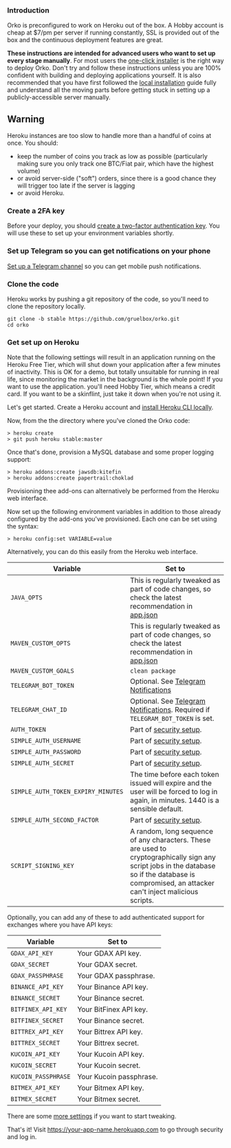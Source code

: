 ### Introduction

Orko is preconfigured to work on Heroku out of the box. A Hobby account is cheap at \$7/pm per server if running constantly, SSL is provided out of the box and the continuous deployment features are great.

**These instructions are intended for advanced users who want to set up every stage manually**. For most users the [one-click installer](One-click-installation-on-Heroku) is the right way to deploy Orko. Don't try and follow these instructions unless you are 100% confident with building and deploying applications yourself. It is also recommended that you have first followed the [local installation](Local-installation) guide fully and understand all the moving parts before getting stuck in setting up a publicly-accessible server manually.

## Warning
Heroku instances are too slow to handle more than a handful of coins at once. You should:

- keep the number of coins you track as low as possible (particularly making sure you only track one BTC/Fiat pair, which have the highest volume)
- or avoid server-side ("soft") orders, since there is a good chance they will trigger too late if the server is lagging
- or avoid Heroku.

### Create a 2FA key

Before your deploy, you should [create a two-factor authentication key](Enable-two-factor-authentication). You will use these to set up your environment variables shortly.

### Set up Telegram so you can get notifications on your phone

[Set up a Telegram channel](Telegram-Notifications) so you can get mobile push notifications.

### Clone the code

Heroku works by pushing a git repository of the code, so you'll need to clone the repository locally.

```
git clone -b stable https://github.com/gruelbox/orko.git
cd orko
```

### Get set up on Heroku

Note that the following settings will result in an application running on the Heroku Free Tier, which will shut down your application after a few minutes of inactivity. This is OK for a demo, but totally unsuitable for running in real life, since monitoring the market in the background is the whole point! If you want to use the application. you'll need Hobby Tier, which means a credit card. If you want to be a skinflint, just take it down when you're not using it.

Let's get started. Create a Heroku account and [install Heroku CLI locally](https://devcenter.heroku.com/articles/heroku-cli).

Now, from the the directory where you've cloned the Orko code:

```
> heroku create
> git push heroku stable:master
```

Once that's done, provision a MySQL database and some proper logging support:

```
> heroku addons:create jawsdb:kitefin
> heroku addons:create papertrail:choklad
```

Provisioning thee add-ons can alternatively be performed from the Heroku web interface.

Now set up the following environment variables in addition to those already configured by the add-ons you've provisioned. Each one can be set using the syntax:

```
> heroku config:set VARIABLE=value
```

Alternatively, you can do this easily from the Heroku web interface.

| Variable                           | Set to                                                                                                                                                                                             |
| ---------------------------------- | -------------------------------------------------------------------------------------------------------------------------------------------------------------------------------------------------- |
| `JAVA_OPTS`                        | This is regularly tweaked as part of code changes, so check the latest recommendation in [app.json](../blob/master/app.json)                                                                       |
| `MAVEN_CUSTOM_OPTS`                | This is regularly tweaked as part of code changes, so check the latest recommendation in [app.json](../blob/master/app.json)                                                                       |
| `MAVEN_CUSTOM_GOALS`               | `clean package`                                                                                                                                                                                    |
| `TELEGRAM_BOT_TOKEN`               | Optional. See [Telegram Notifications](Telegram-Notifications)                                                                                                                                     |
| `TELEGRAM_CHAT_ID`                 | Optional. See [Telegram Notifications](Telegram-Notifications). Required if `TELEGRAM_BOT_TOKEN` is set.                                                                                           |
| `AUTH_TOKEN`                       | Part of [security setup](Enable-two-factor-authentication).                                                                                                                                        |
| `SIMPLE_AUTH_USERNAME`             | Part of [security setup](Enable-two-factor-authentication).                                                                                                                                        |
| `SIMPLE_AUTH_PASSWORD`             | Part of [security setup](Enable-two-factor-authentication).                                                                                                                                        |
| `SIMPLE_AUTH_SECRET`               | Part of [security setup](Enable-two-factor-authentication).                                                                                                                                        |
| `SIMPLE_AUTH_TOKEN_EXPIRY_MINUTES` | The time before each token issued will expire and the user will be forced to log in again, in minutes. 1440 is a sensible default.                                                                 |
| `SIMPLE_AUTH_SECOND_FACTOR`        | Part of [security setup](Enable-two-factor-authentication).                                                                                                                                        |
| `SCRIPT_SIGNING_KEY`               | A random, long sequence of any characters. These are used to cryptographically sign any script jobs in the database so if the database is compromised, an attacker can't inject malicious scripts. |

Optionally, you can add any of these to add authenticated support for exchanges where you have API keys:

| Variable           | Set to                 |
| ------------------ | ---------------------- |
| `GDAX_API_KEY`     | Your GDAX API key.     |
| `GDAX_SECRET`      | Your GDAX secret.      |
| `GDAX_PASSPHRASE`  | Your GDAX passphrase.  |
| `BINANCE_API_KEY`  | Your Binance API key.  |
| `BINANCE_SECRET`   | Your Binance secret.   |
| `BITFINEX_API_KEY` | Your BitFinex API key. |
| `BITFINEX_SECRET`  | Your Binance secret.   |
| `BITTREX_API_KEY`  | Your Bittrex API key.  |
| `BITTREX_SECRET`   | Your Bittrex secret.   |
| `KUCOIN_API_KEY`   | Your Kucoin API key.   |
| `KUCOIN_SECRET`    | Your Kucoin secret.    |
| `KUCOIN_PASSPHRASE` | Your Kucoin passphrase.    |
| `BITMEX_API_KEY`   | Your Bitmex API key.   |
| `BITMEX_SECRET`    | Your Bitmex secret.    |

There are some [more settings](Optional-Heroku-settings) if you want to start tweaking.

That's it! Visit https://your-app-name.herokuapp.com to go through security and log in.
